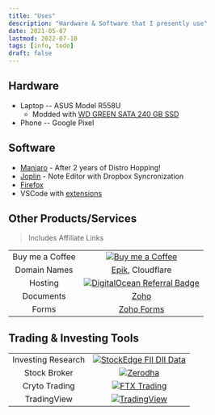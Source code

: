```yaml
---
title: "Uses"
description: "Hardware & Software that I presently use"
date: 2021-05-07
lastmod: 2022-07-10
tags: [info, todo]
draft: false
---
```


## Hardware

- Laptop -- ASUS Model R558U
  - Modded with [WD GREEN SATA 240 GB SSD](https://www.flipkart.com/wd-green-sata-2-5-7mm-disque-240-gb-laptop-all-one-pc-s-desktop-internal-solid-state-drive-wds240g2g0a/p/itmffze8zwuxdx8s)
- Phone -- Google Pixel

## Software

- [Manjaro](https://manjaro.org/) - After 2 years of Distro Hopping!
- [Joplin](joplinapp.org/) - Note Editor with Dropbox Syncronization
- [Firefox](https://www.mozilla.org/en-US/firefox/browsers/)
- VSCode with [extensions](https://howivscode.com/hirawatt)

## Other Products/Services

> Includes Affiliate Links

|                 |                                                                                                                                                                                                                                     |
| :-------------: | :---------------------------------------------------------------------------------------------------------------------------------------------------------------------------------------------------------------------------------: |
| Buy me a Coffee |                                                                [![Buy me a Coffee](https://www.buymeacoffee.com/favicon.ico)](https://www.buymeacoffee.com/hirawat)                                                                 |
|  Domain Names   |                                                                                      [Epik](https://www.epik.com/?affid=ro5ve6wo1), Cloudflare                                                                                      |
|     Hosting     | [![DigitalOcean Referral Badge](https://web-platforms.sfo2.digitaloceanspaces.com/WWW/Badge%202.svg)](https://www.digitalocean.com/?refcode=f57c1e83dd2f&utm_campaign=Referral_Invite&utm_medium=Referral_Program&utm_source=badge) |
|    Documents    |                                                                                                   [Zoho](https://go.zoho.com/rJ7)                                                                                                   |
|      Forms      |                                                                                                [Zoho Forms](https://go.zoho.com/ivv)                                                                                                |

## Trading & Investing Tools

|                    |                                                                                                                                                         |
| :----------------: | :-----------------------------------------------------------------------------------------------------------------------------------------------------: |
| Investing Research | [![StockEdge FII DII Data](https://duzycfafl38re.cloudfront.net/Media/Group-1081020201718120111202114194103112021105507.png)](https://sedg.in/jvg35ywf) |
|    Stock Broker    |                         [![Zerodha](https://zerodha.com/static/images/favicon.png)](https://zerodha.com/open-account?c=BX9131)                          |
|   Cryto Trading    |                                        [![FTX Trading](https://ftx.com/favicon.ico)](https://ftx.com/#a=hirawat)                                        |
|    TradingView     |                  [![TradingView](https://in.tradingview.com/favicon.ico)](https://in.tradingview.com/gopro/?share_your_love=yesgoods)                   |
